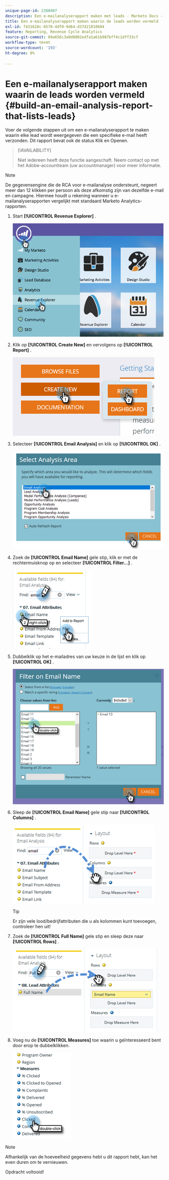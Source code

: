 ```yaml
---
unique-page-id: 2360407
description: Een e-mailanalyserapport maken met leads - Marketo Docs - Productdocumentatie
title: Een e-mailanalyserapport maken waarin de leads worden vermeld
exl-id: f431610c-6570-4df0-9d64-d37d21010604
feature: Reporting, Revenue Cycle Analytics
source-git-commit: 09a656c3a0d0002edfa1a61b987bff4c1dff33cf
workflow-type: tm+mt
source-wordcount: '193'
ht-degree: 0%

---
```


# Een e-mailanalyserapport maken waarin de leads worden vermeld {#build-an-email-analysis-report-that-lists-leads}

Voer de volgende stappen uit om een e-mailanalyserapport te maken waarin elke lead wordt weergegeven die een specifieke e-mail heeft verzonden. Dit rapport bevat ook de status Klik en Openen.

>[!AVAILABILITY]
>
>Niet iedereen heeft deze functie aangeschaft. Neem contact op met het Adobe-accountteam (uw accountmanager) voor meer informatie.

>[!NOTE]
>
>De gegevensengine die de RCA voor e-mailanalyse ondersteunt, negeert meer dan 12 klikken per persoon als deze afkomstig zijn van dezelfde e-mail en campagne. Hiermee houdt u rekening wanneer u e-mailanalyserapporten vergelijkt met standaard Marketo Analytics-rapporten.

1. Start **[!UICONTROL Revenue Explorer]** .

   ![](assets/report-that-lists-leads-1.png)

1. Klik op **[!UICONTROL Create New]** en vervolgens op **[!UICONTROL Report]** .

   ![](assets/report-that-lists-leads-2.png)

1. Selecteer **[!UICONTROL Email Analysis]** en klik op **[!UICONTROL OK]** .

   ![](assets/report-that-lists-leads-3.png)

1. Zoek de **[!UICONTROL Email Name]** gele stip, klik er met de rechtermuisknop op en selecteer **[!UICONTROL Filter...]** .

   ![](assets/report-that-lists-leads-4.png)

1. Dubbelklik op het e-mailadres van uw keuze in de lijst en klik op **[!UICONTROL OK]** .

   ![](assets/report-that-lists-leads-5.png)

1. Sleep de **[!UICONTROL Email Name]** gele stip naar **[!UICONTROL Columns]** .

   ![](assets/report-that-lists-leads-6.png)

   >[!TIP]
   >
   >Er zijn vele lood/bedrijfattributen die u als kolommen kunt toevoegen, controleer hen uit!

1. Zoek de **[!UICONTROL Full Name]** gele stip en sleep deze naar **[!UICONTROL Rows]** .

   ![](assets/report-that-lists-leads-7.png)

1. Voeg nu de **[!UICONTROL Measures]** toe waarin u geïnteresseerd bent door erop te dubbelklikken.

   ![](assets/report-that-lists-leads-8.png)

>[!NOTE]
>
>Afhankelijk van de hoeveelheid gegevens hebt u dit rapport hebt, kan het even duren om te vernieuwen.

Opdracht voltooid!
